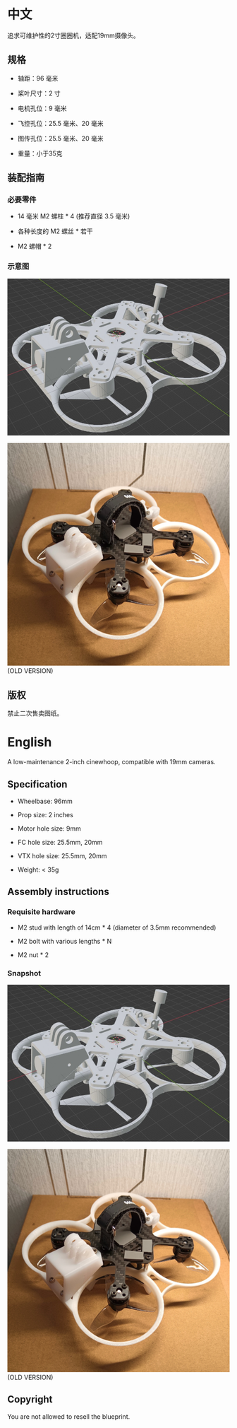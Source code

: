 # 中文

追求可维护性的2寸圈圈机，适配19mm摄像头。

## 规格

* 轴距：96 毫米

* 桨叶尺寸：2 寸

* 电机孔位：9 毫米

* 飞控孔位：25.5 毫米、20 毫米

* 图传孔位：25.5 毫米、20 毫米

* 重量：小于35克

## 装配指南

### 必要零件

* 14 毫米 M2 螺柱 * 4 (推荐直径 3.5 毫米)

* 各种长度的 M2 螺丝 * 若干

* M2 螺帽 * 2

### 示意图

![Example 1](snapshot_0.jpg)

![Example 2](snapshot_1.jpg)
(OLD VERSION)

## 版权

禁止二次售卖图纸。

# English

A low-maintenance 2-inch cinewhoop, compatible with 19mm cameras.

## Specification

* Wheelbase: 96mm

* Prop size: 2 inches

* Motor hole size: 9mm

* FC hole size: 25.5mm, 20mm

* VTX hole size: 25.5mm, 20mm

* Weight: < 35g

## Assembly instructions

### Requisite hardware

* M2 stud with length of 14cm * 4 (diameter of 3.5mm recommended)

* M2 bolt with various lengths * N

* M2 nut * 2

### Snapshot

![Example 1](snapshot_0.jpg)

![Example 2](snapshot_1.jpg)
(OLD VERSION)

## Copyright

You are not allowed to resell the blueprint.
